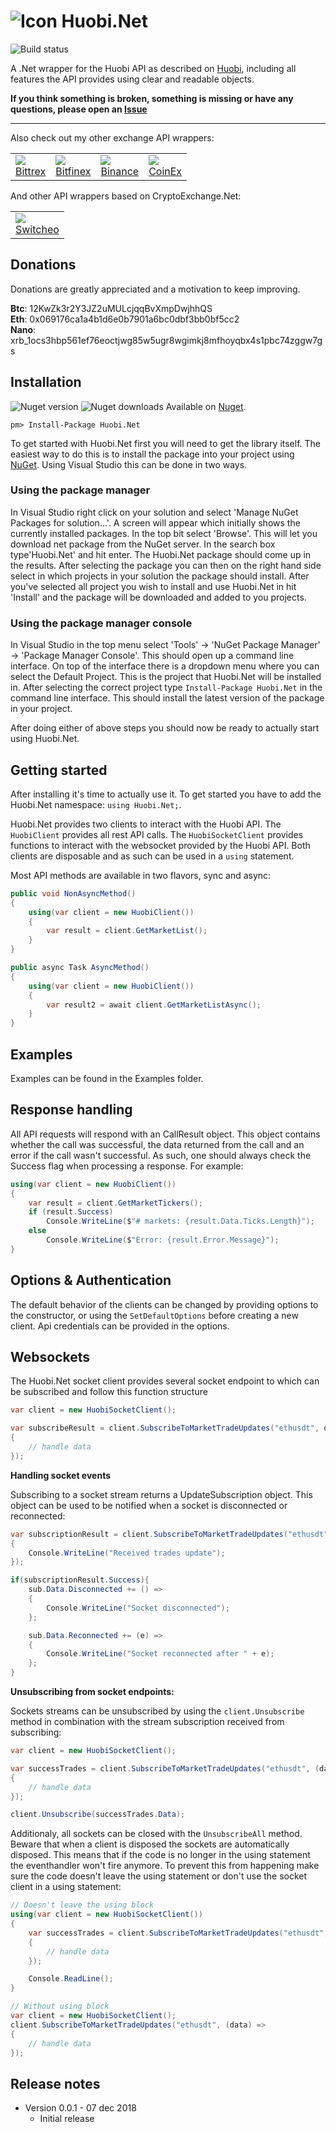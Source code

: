 # ![Icon](https://github.com/JKorf/Huobi.Net/blob/master/Resources/icon.png?raw=true) Huobi.Net 

![Build status](https://travis-ci.org/JKorf/Huobi.Net.svg?branch=master)

A .Net wrapper for the Huobi API as described on [Huobi](https://github.com/huobiapi), including all features the API provides using clear and readable objects.

**If you think something is broken, something is missing or have any questions, please open an [Issue](https://github.com/JKorf/Huobi.Net/issues)**

---
Also check out my other exchange API wrappers:
<table>
<tr>
<td><a href="https://github.com/JKorf/Bittrex.Net"><img src="https://github.com/JKorf/Bittrex.Net/blob/master/Resources/icon.png?raw=true"></a>
<br />
<a href="https://github.com/JKorf/Bittrex.Net">Bittrex</a>
</td>
<td><a href="https://github.com/JKorf/Bitfinex.Net"><img src="https://github.com/JKorf/Bitfinex.Net/blob/master/Resources/icon.png?raw=true"></a>
<br />
<a href="https://github.com/JKorf/Bitfinex.Net">Bitfinex</a>
</td>
<td><a href="https://github.com/JKorf/Binance.Net"><img src="https://github.com/JKorf/Binance.Net/blob/master/Resources/binance-coin.png?raw=true"></a>
<br />
<a href="https://github.com/JKorf/Binance.Net">Binance</a>
</td>
<td><a href="https://github.com/JKorf/CoinEx.Net"><img src="https://github.com/JKorf/CoinEx.Net/blob/master/Resources/icon.png?raw=true"></a>
<br />
<a href="https://github.com/JKorf/CoinEx.Net">CoinEx</a>
</td>
</table>

And other API wrappers based on CryptoExchange.Net:
<table>
<tr>
<td><a href="https://github.com/Zaliro/Switcheo.Net"><img src="https://github.com/Zaliro/Switcheo.Net/blob/master/Resources/switcheo-coin.png?raw=true"></a>
<br />
<a href="https://github.com/Zaliro/Switcheo.Net">Switcheo</a>
</td>
</tr>
</table>


## Donations
Donations are greatly appreciated and a motivation to keep improving.

**Btc**:  12KwZk3r2Y3JZ2uMULcjqqBvXmpDwjhhQS  
**Eth**:  0x069176ca1a4b1d6e0b7901a6bc0dbf3bb0bf5cc2  
**Nano**: xrb_1ocs3hbp561ef76eoctjwg85w5ugr8wgimkj8mfhoyqbx4s1pbc74zggw7gs  


## Installation
![Nuget version](https://img.shields.io/nuget/v/Huobi.net.svg)  ![Nuget downloads](https://img.shields.io/nuget/dt/Huobi.Net.svg)
Available on [Nuget](https://www.nuget.org/packages/Huobi.Net/).
```
pm> Install-Package Huobi.Net
```
To get started with Huobi.Net first you will need to get the library itself. The easiest way to do this is to install the package into your project using  [NuGet](https://www.nuget.org/packages/Huobi.Net/). Using Visual Studio this can be done in two ways.

### Using the package manager
In Visual Studio right click on your solution and select 'Manage NuGet Packages for solution...'. A screen will appear which initially shows the currently installed packages. In the top bit select 'Browse'. This will let you download net package from the NuGet server. In the search box type'Huobi.Net' and hit enter. The Huobi.Net package should come up in the results. After selecting the package you can then on the right hand side select in which projects in your solution the package should install. After you've selected all project you wish to install and use Huobi.Net in hit 'Install' and the package will be downloaded and added to you projects.

### Using the package manager console
In Visual Studio in the top menu select 'Tools' -> 'NuGet Package Manager' -> 'Package Manager Console'. This should open up a command line interface. On top of the interface there is a dropdown menu where you can select the Default Project. This is the project that Huobi.Net will be installed in. After selecting the correct project type  `Install-Package Huobi.Net`  in the command line interface. This should install the latest version of the package in your project.

After doing either of above steps you should now be ready to actually start using Huobi.Net.
## Getting started
After installing it's time to actually use it. To get started you have to add the Huobi.Net namespace: `using Huobi.Net;`.

Huobi.Net provides two clients to interact with the Huobi API. The `HuobiClient` provides all rest API calls. The  `HuobiSocketClient`  provides functions to interact with the websocket provided by the Huobi API. Both clients are disposable and as such can be used in a `using` statement.

Most API methods are available in two flavors, sync and async:
````C#
public void NonAsyncMethod()
{
    using(var client = new HuobiClient())
    {
        var result = client.GetMarketList();
    }
}

public async Task AsyncMethod()
{
    using(var client = new HuobiClient())
    {
        var result2 = await client.GetMarketListAsync();
    }
}
````

## Examples
Examples can be found in the Examples folder.


## Response handling
All API requests will respond with an CallResult object. This object contains whether the call was successful, the data returned from the call and an error if the call wasn't successful. As such, one should always check the Success flag when processing a response.
For example:
```C#
using(var client = new HuobiClient())
{
	var result = client.GetMarketTickers();
	if (result.Success)
		Console.WriteLine($"# markets: {result.Data.Ticks.Length}");
	else
		Console.WriteLine($"Error: {result.Error.Message}");
}
```
## Options & Authentication
The default behavior of the clients can be changed by providing options to the constructor, or using the `SetDefaultOptions` before creating a new client. Api credentials can be provided in the options.

## Websockets
The Huobi.Net socket client provides several socket endpoint to which can be subscribed and follow this function structure

```C#
var client = new HuobiSocketClient();

var subscribeResult = client.SubscribeToMarketTradeUpdates("ethusdt", data =>
{
	// handle data
});
```

**Handling socket events**

Subscribing to a socket stream returns a UpdateSubscription object. This object can be used to be notified when a socket is disconnected or reconnected:
````C#
var subscriptionResult = client.SubscribeToMarketTradeUpdates("ethusdt", data =>
{
	Console.WriteLine("Received trades update");
});

if(subscriptionResult.Success){
	sub.Data.Disconnected += () =>
	{
		Console.WriteLine("Socket disconnected");
	};

	sub.Data.Reconnected += (e) =>
	{
		Console.WriteLine("Socket reconnected after " + e);
	};
}
````

**Unsubscribing from socket endpoints:**

Sockets streams can be unsubscribed by using the `client.Unsubscribe` method in combination with the stream subscription received from subscribing:
```C#
var client = new HuobiSocketClient();

var successTrades = client.SubscribeToMarketTradeUpdates("ethusdt", (data) =>
{
	// handle data
});

client.Unsubscribe(successTrades.Data);
```

Additionaly, all sockets can be closed with the `UnsubscribeAll` method. Beware that when a client is disposed the sockets are automatically disposed. This means that if the code is no longer in the using statement the eventhandler won't fire anymore. To prevent this from happening make sure the code doesn't leave the using statement or don't use the socket client in a using statement:
```C#
// Doesn't leave the using block
using(var client = new HuobiSocketClient())
{
	var successTrades = client.SubscribeToMarketTradeUpdates("ethusdt", (data) =>
	{
		// handle data
	});

	Console.ReadLine();
}

// Without using block
var client = new HuobiSocketClient();
client.SubscribeToMarketTradeUpdates("ethusdt", (data) =>
{
	// handle data
});
```

## Release notes
* Version 0.0.1 - 07 dec 2018
	* Initial release